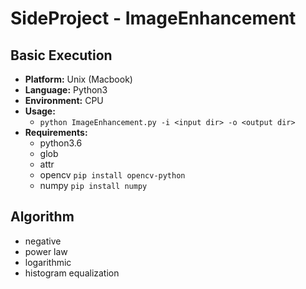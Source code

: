 # SideProject - ImageEnhancement

## Basic Execution
- **Platform:** Unix (Macbook)
- **Language:** Python3
- **Environment:** CPU
- **Usage:**
	- ``python ImageEnhancement.py -i <input dir> -o <output dir>``
- **Requirements:**
	- python3.6
	- glob
	- attr
	- opencv ``pip install opencv-python``
	- numpy ``pip install numpy``

## Algorithm
- negative
- power law
- logarithmic
- histogram equalization